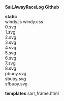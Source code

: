 **SaiLAwayRaceLog Github**

**static**  
windy.js
windy.css  
0.svg  
1.svg  
2.svg  
3.svg  
4.svg  
5.svg  
6.svg  
7.svg  
8.svg  
pbuoy.svg  
sbuoy.svg  
sfbuoy.svg  
  
**templates**
sarl_frame.html
